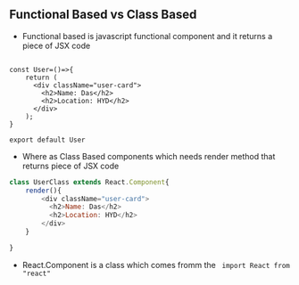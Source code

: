 ## Functional Based vs Class Based

- Functional based is javascript functional component and it returns a piece of JSX code

```  javascipt

const User=()=>{
    return (
      <div className="user-card">
        <h2>Name: Das</h2>
        <h2>Location: HYD</h2>
      </div>
    );
}

export default User
```
- Where as Class Based components  which needs render method that returns piece of JSX code

```Javascript
class UserClass extends React.Component{
    render(){
        <div className="user-card">
          <h2>Name: Das</h2>
          <h2>Location: HYD</h2>
        </div>
    }

}

```
- React.Component is a class which comes fromm the ` import React from "react"`
